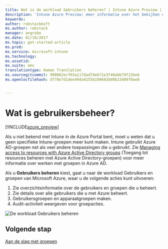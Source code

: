 ```yaml
---
title: Wat is de workload Gebruikers beheren? | Intune Azure Preview | Microsoft Docs
description: 'Intune Azure Preview: meer informatie over het bekijken en beheren van gebruikers met Microsoft Intune en Azure.'
keywords: 
author: robstackmsft
ms.author: robstack
manager: angrobe
ms.date: 01/18/2017
ms.topic: get-started-article
ms.prod: 
ms.service: microsoft-intune
ms.technology: 
ms.assetid: 
ms.suite: ems
translationtype: Human Translation
ms.sourcegitcommit: 990062ecf03a117dad74eb71e3f40abb79f22be6
ms.openlocfilehash: d778e7d1dee49da4155b109692b80b23489f0ae8


---
```


# <a name="what-is-user-management"></a>Wat is gebruikersbeheer?


[!INCLUDE[azure_preview](../includes/azure_preview.md)]

Als u niet bekend met Intune in de Azure Portal bent, moet u weten dat u geen specifieke Intune-groepen meer kunt maken. Intune gebruikt Azure AD-groepen net als veel andere toepassingen die u gebruikt.
Zie [Managing access to resources with Azure Active Directory groups](https://docs.microsoft.com/en-us/azure/active-directory/active-directory-manage-groups) (Toegang tot resources beheren met Azure Active Directory-groepen) voor meer informatie over werken met groepen in Azure AD.

Als u **Gebruikers beheren** kiest, gaat u naar de workload Gebruikers en groepen van Microsoft Azure, waar u de volgende acties kunt uitvoeren:

1. Zie overzichtsinformatie over de gebruikers en groepen die u beheert.
2. Zie details over alle gebruikers die u met Azure beheert.
3. Gebruikersgroepen en apparaatgroepen maken.
4. Audit-activiteit weergeven voor groepacties.

![De workload Gebruikers beheren](./media/manage-users.png)


## <a name="next-step"></a>Volgende stap

[Aan de slag met groepen](/intune-azure/manage-users/get-started-with-groups)



<!--HONumber=Feb17_HO1-->


